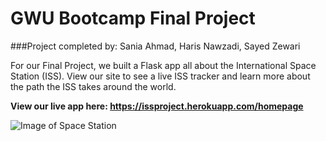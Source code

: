 # GWU Bootcamp Final Project 
###Project completed by: Sania Ahmad, Haris Nawzadi, Sayed Zewari

For our Final Project, we built a Flask app all about the International Space Station (ISS). View our site to see a live ISS tracker and learn more about the path the ISS takes around the world.

**View our live app here: https://issproject.herokuapp.com/homepage**

![Image of Space Station](https://uconn-today-universityofconn.netdna-ssl.com/wp-content/uploads/2018/12/GettyImages-530531906_ISS_cropped.jpg)


